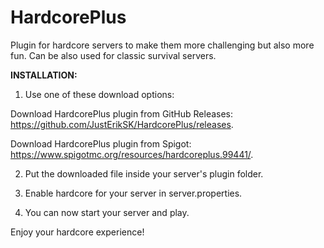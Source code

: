 # HardcorePlus
Plugin for hardcore servers to make them more challenging but also more fun. Can be also used for classic survival servers.

**INSTALLATION:**

1. Use one of these download options:

Download HardcorePlus plugin from GitHub Releases: https://github.com/JustErikSK/HardcorePlus/releases.

Download HardcorePlus plugin from Spigot: https://www.spigotmc.org/resources/hardcoreplus.99441/.

2. Put the downloaded file inside your server's plugin folder.

3. Enable hardcore for your server in server.properties.

4. You can now start your server and play.

Enjoy your hardcore experience!
